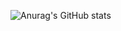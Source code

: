 ![Anurag's GitHub stats](https://github-readme-stats.vercel.app/api?username=ataliya-long&show_icons=true&theme=radical)

